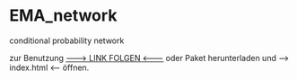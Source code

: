 # EMA_network
conditional probability network

zur Benutzung <a href="https://raw.githack.com/icemeister2k/icemeister2k.github.io/main/index.html" target="_blank">---> LINK FOLGEN <---</a> oder Paket herunterladen und --> index.html <-- öffnen.

 
